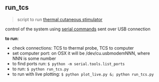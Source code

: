 ## run_tcs
> script to run [thermal cutaneous stimulator](https://www.qst-lab.eu/)

control of the system using [serial commands](https://pyserial.readthedocs.io/en/latest/pyserial.html) sent over USB connection

**to run**:
- check connections: TCS to thermal probe, TCS to computer
- set computer port: on OSX it will be /dev/cu.usbmodemNNN, where NNN is some number
- to find ports run: `$ python -m serial.tools.list_ports`
- to run: `$ python run_tcs.py`
- to run with live plotting: `$ python plot_live.py &; python run_tcs.py`